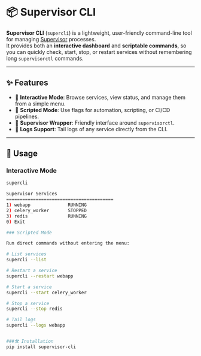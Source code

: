 # 📦 Supervisor CLI

**Supervisor CLI** (`supercli`) is a lightweight, user-friendly command-line tool for managing [Supervisor](http://supervisord.org/) processes.  
It provides both an **interactive dashboard** and **scriptable commands**, so you can quickly check, start, stop, or restart services without remembering long `supervisorctl` commands.

---

## ✨ Features
- 🔹 **Interactive Mode**: Browse services, view status, and manage them from a simple menu.  
- 🔹 **Scripted Mode**: Use flags for automation, scripting, or CI/CD pipelines.  
- 🔹 **Supervisor Wrapper**: Friendly interface around `supervisorctl`.  
- 🔹 **Logs Support**: Tail logs of any service directly from the CLI.  

---

## 🚀 Usage

### Interactive Mode
```bash
supercli

Supervisor Services
========================================
1) webapp              RUNNING
2) celery_worker       STOPPED
3) redis               RUNNING
0) Exit

### Scripted Mode

Run direct commands without entering the menu:

# List services
supercli --list

# Restart a service
supercli --restart webapp

# Start a service
supercli --start celery_worker

# Stop a service
supercli --stop redis

# Tail logs
supercli --logs webapp


###🛠️ Installation
pip install supervisor-cli
